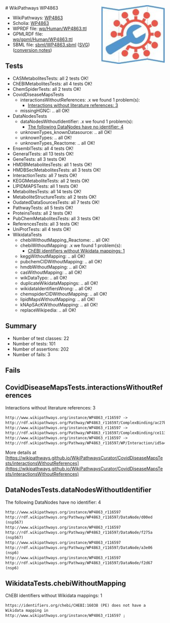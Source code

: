 <img style="float: right; width: 200px" src="../logo.png" />
# WikiPathways WP4863

* WikiPathways: [WP4863](https://identifiers.org/wikipathways:WP4863)
* Scholia: [WP4863](https://scholia.toolforge.org/wikipathways/WP4863)
* WPRDF file: [wp/Human/WP4863.ttl](../wp/Human/WP4863.ttl)
* GPMLRDF file: [wp/gpml/Human/WP4863.ttl](../wp/gpml/Human/WP4863.ttl)
* SBML file: [sbml/WP4863.sbml](../sbml/WP4863.sbml) ([SVG](../sbml/WP4863.svg)) ([conversion notes](../sbml/WP4863.txt))

## Tests
* CASMetabolitesTests: all 2 tests OK!
* ChEBIMetabolitesTests: all 4 tests OK!
* ChemSpiderTests: all 2 tests OK!
* CovidDiseaseMapsTests
    * interactionsWithoutReferences: .x we found 1 problem(s):
        * [Interactions without literature references: 3](#2e295931)
    * missingHGNC: .. all OK!
* DataNodesTests
    * dataNodesWithoutIdentifier: .x we found 1 problem(s):
        * [The following DataNodes have no identifier: 4](#d2d32fa3)
    * unknownTypes_knownDatasource: .. all OK!
    * unknownTypes: .. all OK!
    * unknownTypes_Reactome: .. all OK!
* EnsemblTests: all 4 tests OK!
* GeneralTests: all 13 tests OK!
* GeneTests: all 3 tests OK!
* HMDBMetabolitesTests: all 1 tests OK!
* HMDBSecMetabolitesTests: all 3 tests OK!
* InteractionTests: all 7 tests OK!
* KEGGMetaboliteTests: all 2 tests OK!
* LIPIDMAPSTests: all 1 tests OK!
* MetabolitesTests: all 14 tests OK!
* MetaboliteStructureTests: all 2 tests OK!
* OudatedDataSourcesTests: all 7 tests OK!
* PathwayTests: all 5 tests OK!
* ProteinsTests: all 2 tests OK!
* PubChemMetabolitesTests: all 3 tests OK!
* ReferencesTests: all 3 tests OK!
* UniProtTests: all 4 tests OK!
* WikidataTests
    * chebiWithoutMapping_Reactome: .. all OK!
    * chebiWithoutMapping: .x we found 1 problem(s):
        * [ChEBI identifiers without Wikidata mappings: 1](#a8d554cd)
    * keggWithoutMapping: .. all OK!
    * pubchemCIDWithoutMapping: .. all OK!
    * hmdbWithoutMapping: .. all OK!
    * casWithoutMapping: .. all OK!
    * wikDataTypo: .. all OK!
    * duplicateWikidataMappings: .. all OK!
    * wikidataIdentifiersWrong: .. all OK!
    * chemspiderCIDWithoutMapping: .. all OK!
    * lipidMapsWithoutMapping: .. all OK!
    * kNApSAcKWithoutMapping: .. all OK!
    * replaceWikipedia: .. all OK!


## Summary

* Number of test classes: 22
* Number of tests: 101
* Number of assertions: 202
* Number of fails: 3

## Fails

<a name="2e295931" />

## CovidDiseaseMapsTests.interactionsWithoutReferences

Interactions without literature references: 3
```
http://www.wikipathways.org/instance/WP4863_r116597 -> http://rdf.wikipathways.org/Pathway/WP4863_r116597/ComplexBinding/ac27b
http://www.wikipathways.org/instance/WP4863_r116597 -> http://rdf.wikipathways.org/Pathway/WP4863_r116597/ComplexBinding/ce113
http://www.wikipathways.org/instance/WP4863_r116597 -> http://rdf.wikipathways.org/Pathway/WP4863_r116597/WP/Interaction/id5a4fd155
```

More details at [https://wikipathways.github.io/WikiPathwaysCurator/CovidDiseaseMapsTests/interactionsWithoutReferences](https://wikipathways.github.io/WikiPathwaysCurator/CovidDiseaseMapsTests/interactionsWithoutReferences)

<a name="d2d32fa3" />

## DataNodesTests.dataNodesWithoutIdentifier

The following DataNodes have no identifier: 4
```
http://www.wikipathways.org/instance/WP4863_r116597 http://rdf.wikipathways.org/Pathway/WP4863_r116597/DataNode/d00ed (nsp567)
http://www.wikipathways.org/instance/WP4863_r116597 http://rdf.wikipathways.org/Pathway/WP4863_r116597/DataNode/f275a (nsp567)
http://www.wikipathways.org/instance/WP4863_r116597 http://rdf.wikipathways.org/Pathway/WP4863_r116597/DataNode/a3e06 (nsp6)
http://www.wikipathways.org/instance/WP4863_r116597 http://rdf.wikipathways.org/Pathway/WP4863_r116597/DataNode/f2d67 (nsp6)
```

<a name="a8d554cd" />

## WikidataTests.chebiWithoutMapping

ChEBI identifiers without Wikidata mappings: 1
```
https://identifiers.org/chebi/CHEBI:16038 (PE) does not have a Wikidata mapping in http://www.wikipathways.org/instance/WP4863_r116597 ; 
```

